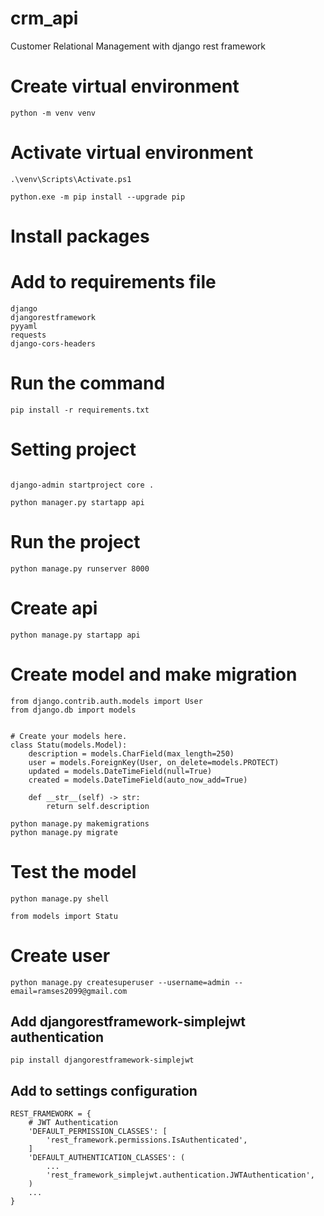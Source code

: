 # crm_api

Customer Relational Management with django rest framework

# Create virtual environment

```
python -m venv venv
```

# Activate virtual environment

```
.\venv\Scripts\Activate.ps1

python.exe -m pip install --upgrade pip
```

# Install packages

# Add to requirements file

```
django
djangorestframework
pyyaml
requests
django-cors-headers
```

# Run the command

```
pip install -r requirements.txt
```

# Setting project

```

django-admin startproject core .

python manager.py startapp api

```

# Run the project

```
python manage.py runserver 8000
```

# Create api

```
python manage.py startapp api
```

# Create model and make migration

```
from django.contrib.auth.models import User
from django.db import models


# Create your models here.
class Statu(models.Model):
    description = models.CharField(max_length=250)
    user = models.ForeignKey(User, on_delete=models.PROTECT)
    updated = models.DateTimeField(null=True)
    created = models.DateTimeField(auto_now_add=True)

    def __str__(self) -> str:
        return self.description
```

```
python manage.py makemigrations
python manage.py migrate
```

# Test the model

```
python manage.py shell

from models import Statu

```

# Create user

```
python manage.py createsuperuser --username=admin --email=ramses2099@gmail.com

```

## Add djangorestframework-simplejwt authentication

```
pip install djangorestframework-simplejwt
```

## Add to settings configuration

```
REST_FRAMEWORK = {
    # JWT Authentication
    'DEFAULT_PERMISSION_CLASSES': [
        'rest_framework.permissions.IsAuthenticated',
    ]
    'DEFAULT_AUTHENTICATION_CLASSES': (
        ...
        'rest_framework_simplejwt.authentication.JWTAuthentication',
    )
    ...
}
```
